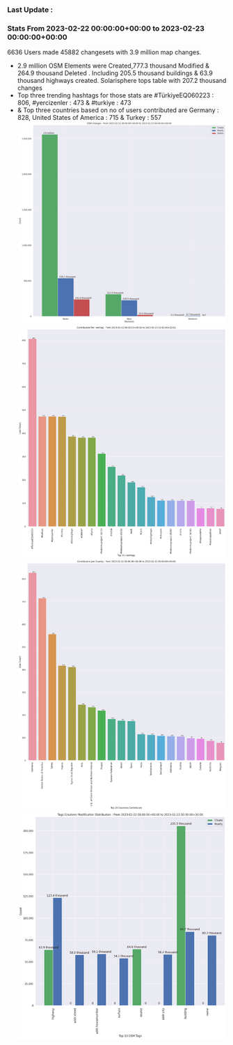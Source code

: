 ### Last Update :

### Stats From 2023-02-22 00:00:00+00:00 to 2023-02-23 00:00:00+00:00

6636 Users made 45882 changesets with 3.9 million map changes.
- 2.9 million OSM Elements were Created,777.3 thousand Modified & 264.9 thousand Deleted . Including 205.5 thousand buildings & 63.9 thousand highways created. Solarisphere tops table with 207.2 thousand changes
- Top three trending hashtags for those stats are #TürkiyeEQ060223 : 806, #yercizenler : 473 & #turkiye : 473
-  & Top three countries based on no of users contributed are Germany : 828, United States of America : 715 & Turkey : 557
![Alt text](./charts/osm_changes.png) 
![Alt text](./charts/users_per_hashtag.png) 
![Alt text](./charts/users_per_country.png) 
![Alt text](./charts/tags.png) 
